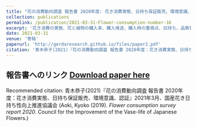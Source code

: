 ```yaml
---
title: "花の消費動向調査 報告書 2020年度: 花き消費実態、日持ち保証販売、環境意識、認証 (Flower Consumption Survey Report 2020 : Trends in flower and plant consumption, purchase rate, purpose, vase-life  quality, environmental awareness, needs for cultivation information, preference for domestic and imported products, recognition rate of certifications, purchase rate of certified products)"
collection: publications
permalink: /publication/2021-03-31-Flower-consumption-number-16
excerpt: '花き消費の実態、花と植物の購入率、購入用途、購入時の重視点、日持ち、品質管理の状況、環境意識、栽培情報のニーズ、国産・輸入品への選好、認証の認知率、認証品の購入率'
date: 2021-03-31
venue: '寄稿'
paperurl: 'http://gerdaresearch.github.io/files/paper2.pdf'
citation: '青木恭子(2021)『花の消費動向調査 報告書 2020年度：花き消費実態、日持ち保証販売、環境意識、認証』2021年3月、国産花き日持ち性向上推進協議会  (Aoki, Kyoko (2019). <i>Flower consumption survey report 2020</i>. Council for the Improvement of the Vase-life of Japanese Flowers.)'
---
```


## 報告書へのリンク [Download paper here]()

Recommended citation: 青木恭子(2021)『花の消費動向調査 報告書 2020年度：花き消費実態、日持ち保証販売、環境意識、認証』2021年3月、国産花き日持ち性向上推進協議会  (Aoki, Kyoko (2019). <i>Flower consumption survey report 2020</i>. Council for the Improvement of the Vase-life of Japanese Flowers.)
